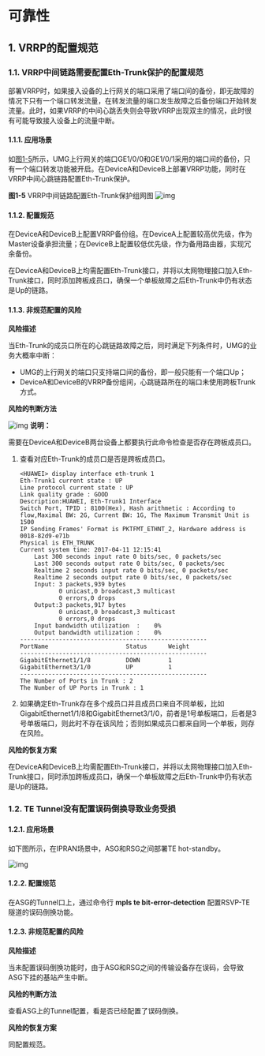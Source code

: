 # 可靠性

## 1. VRRP的配置规范

### 1.1. VRRP中间链路需要配置Eth-Trunk保护的配置规范

部署VRRP时，如果接入设备的上行网关的端口采用了端口间的备份，即无故障的情况下只有一个端口转发流量，在转发流量的端口发生故障之后备份端口开始转发流量。此时，如果VRRP的中间心跳丢失则会导致VRRP出现双主的情况，此时很有可能导致接入设备上的流量中断。

#### 1.1.1. 应用场景

如[图1-5](https://support.huawei.com/enterprise/zh/doc/EDOC1000124120?idPath=24030814|9856750|22715517|9858933|15837&section=j003#fig_dc_vrp_precaution_006901)所示，UMG上行网关的端口GE1/0/0和GE1/0/1采用的端口间的备份，只有一个端口转发功能被开启。在DeviceA和DeviceB上部署VRRP功能，同时在VRRP中间心跳链路配置Eth-Trunk保护。

**图1-5** VRRP中间链路配置Eth-Trunk保护组网图
![img](../.images/download)

#### 1.1.2. 配置规范

在DeviceA和DeviceB上配置VRRP备份组。在DeviceA上配置较高优先级，作为Master设备承担流量；在DeviceB上配置较低优先级，作为备用路由器，实现冗余备份。

在DeviceA和DeviceB上均需配置Eth-Trunk接口，并将以太网物理接口加入Eth-Trunk接口，同时添加跨板成员口，确保一个单板故障之后Eth-Trunk中仍有状态是Up的链路。

#### 1.1.3. 非规范配置的风险

**风险描述**

当Eth-Trunk的成员口所在的心跳链路故障之后，同时满足下列条件时，UMG的业务大概率中断：

- UMG的上行网关的端口只支持端口间的备份，即一般只能有一个端口Up；
- DeviceA和DeviceB的VRRP备份组间，心跳链路所在的端口未使用跨板Trunk方式。

**风险的判断方法**

![img](../.images/download) **说明：**

需要在DeviceA和DeviceB两台设备上都要执行此命令检查是否存在跨板成员口。

1. 查看对应Eth-Trunk的成员口是否是跨板成员口。

   ```shell
   <HUAWEI> display interface eth-trunk 1
   Eth-Trunk1 current state : UP
   Line protocol current state : UP
   Link quality grade : GOOD
   Description:HUAWEI, Eth-Trunk1 Interface
   Switch Port, TPID : 8100(Hex), Hash arithmetic : According to flow,Maximal BW: 2G, Current BW: 1G, The Maximum Transmit Unit is 1500
   IP Sending Frames' Format is PKTFMT_ETHNT_2, Hardware address is 0018-82d9-e71b
   Physical is ETH_TRUNK
   Current system time: 2017-04-11 12:15:41
       Last 300 seconds input rate 0 bits/sec, 0 packets/sec
       Last 300 seconds output rate 0 bits/sec, 0 packets/sec
       Realtime 2 seconds input rate 0 bits/sec, 0 packets/sec
       Realtime 2 seconds output rate 0 bits/sec, 0 packets/sec
       Input: 3 packets,939 bytes
              0 unicast,0 broadcast,3 multicast
              0 errors,0 drops
       Output:3 packets,917 bytes
              0 unicast,0 broadcast,3 multicast
              0 errors,0 drops
       Input bandwidth utilization  :    0%
       Output bandwidth utilization :    0%
   -----------------------------------------------------
   PortName                      Status      Weight
   -----------------------------------------------------
   GigabitEthernet1/1/8          DOWN        1
   GigabitEthernet3/1/0          UP          1
   -----------------------------------------------------
   The Number of Ports in Trunk : 2
   The Number of UP Ports in Trunk : 1   
   ```

2. 如果确定Eth-Trunk存在多个成员口并且成员口来自不同单板，比如GigabitEthernet1/1/8和GigabitEthernet3/1/0，前者是1号单板端口，后者是3号单板端口，则此时不存在该风险；否则如果成员口都来自同一个单板，则存在风险。

**风险的恢复方案**

在DeviceA和DeviceB上均需配置Eth-Trunk接口，并将以太网物理接口加入Eth-Trunk接口，同时添加跨板成员口，确保一个单板故障之后Eth-Trunk中仍有状态是Up的链路。

### 1.2. TE Tunnel没有配置误码倒换导致业务受损

#### 1.2.1. 应用场景

如下图所示，在IPRAN场景中，ASG和RSG之间部署TE hot-standby。

![img](../.images/download)

#### 1.2.2. 配置规范

在ASG的Tunnel口上，通过命令行 **mpls te bit-error-detection** 配置RSVP-TE隧道的误码倒换功能。

#### 1.2.3. 非规范配置的风险

**风险描述**

当未配置误码倒换功能时，由于ASG和RSG之间的传输设备存在误码，会导致ASG下挂的基站产生中断。

**风险的判断方法**

查看ASG上的Tunnel配置，看是否已经配置了误码倒换。

**风险的恢复方案**

同配置规范。